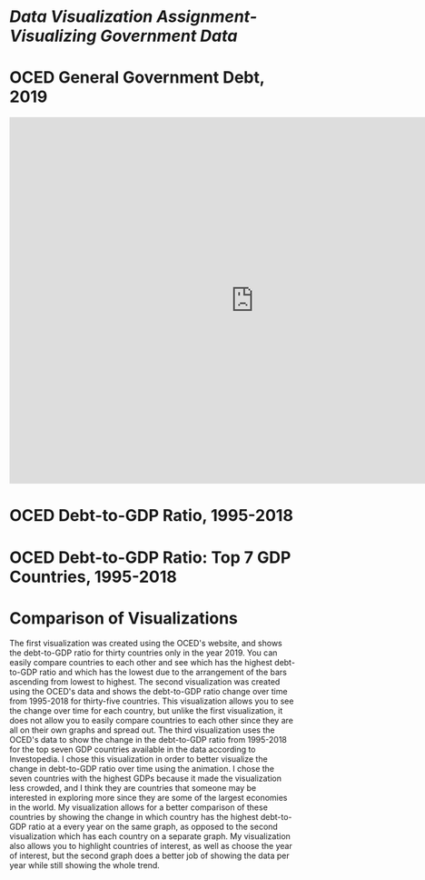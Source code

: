 # *Data Visualization Assignment-Visualizing Government Data*

# OCED General Government Debt, 2019
<iframe src="https://data.oecd.org/chart/6gIj" width="860" height="645" style="border: 0" mozallowfullscreen="true" webkitallowfullscreen="true" allowfullscreen="true"><a href="https://data.oecd.org/chart/6gIj" target="_blank">OECD Chart: General government debt, Total, % of GDP, Annual, 2019</a></iframe>

# OCED Debt-to-GDP Ratio, 1995-2018
<div class="flourish-embed flourish-chart" data-src="visualisation/5280318"><script src="https://public.flourish.studio/resources/embed.js"></script></div>

# OCED Debt-to-GDP Ratio: Top 7 GDP Countries, 1995-2018
<div class="flourish-embed flourish-chart" data-src="visualisation/5281097"><script src="https://public.flourish.studio/resources/embed.js"></script></div>

# Comparison of Visualizations

The first visualization was created using the OCED's website, and shows the debt-to-GDP ratio for thirty countries only in the year 2019. You can easily compare countries to each other and see which has the highest debt-to-GDP ratio and which has the lowest due to the arrangement of the bars ascending from lowest to highest. The second visualization was created using the OCED's data and shows the debt-to-GDP ratio change over time from 1995-2018 for thirty-five countries. This visualization allows you to see the change over time for each country, but unlike the first visualization, it does not allow you to easily compare countries to each other since they are all on their own graphs and spread out. The third visualization uses the OCED's data to show the change in the debt-to-GDP ratio from 1995-2018 for the top seven GDP countries available in the data according to Investopedia. I chose this visualization in order to better visualize the change in debt-to-GDP ratio over time using the animation. I chose the seven countries with the highest GDPs because it made the visualization less crowded, and I think they are countries that someone may be interested in exploring more since they are some of the largest economies in the world. My visualization allows for a better comparison of these countries by showing the change in which country has the highest debt-to-GDP ratio at a every year on the same graph, as opposed to the second visualization which has each country on a separate graph. My visualization also allows you to highlight countries of interest, as well as choose the year of interest, but the second graph does a better job of showing the data per year while still showing the whole trend.
